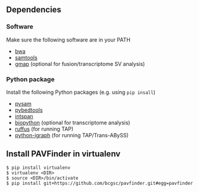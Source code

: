 ## Dependencies

### Software
Make sure the following software are in your PATH

- [bwa](http://bio-bwa.sourceforge.net/)
- [samtools](http://samtools.sourceforge.net/)
- [gmap](http://research-pub.gene.com/gmap/) (optional for fusion/transcriptome SV analysis)

### Python package
Install the following Python packages (e.g. using `pip insall`)

- [pysam](https://github.com/pysam-developers/pysam)
- [pybedtools](https://daler.github.io/pybedtools/)
- [intspan](https://pypi.python.org/pypi/intspan/)
- [biopython](http://biopython.org/) (optional for transcriptome analysis)
- [ruffus](http://www.ruffus.org.uk/) (for running TAP)
- [python-igraph](http://igraph.org/python/) (for running TAP/Trans-ABySS)

## Install PAVFinder in virtualenv

```
$ pip install virtualenv
$ virtualenv <DIR>
$ source <DIR>/bin/activate
$ pip install git+https://github.com/bcgsc/pavfinder.git#egg=pavfinder
```
